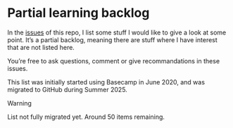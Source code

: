 # Partial learning backlog

In the [issues](https://github.com/meduzen/learning-backlog/issues) of this repo, I list some stuff I would like to give a look at some point. It’s a partial backlog, meaning there are stuff where I have interest that are not listed here.

You’re free to ask questions, comment or give recommandations in these issues.

This list was initially started using Basecamp in June 2020, and was migrated to GitHub during Summer 2025.

> [!WARNING]
> List not fully migrated yet. Around 50 items remaining.
